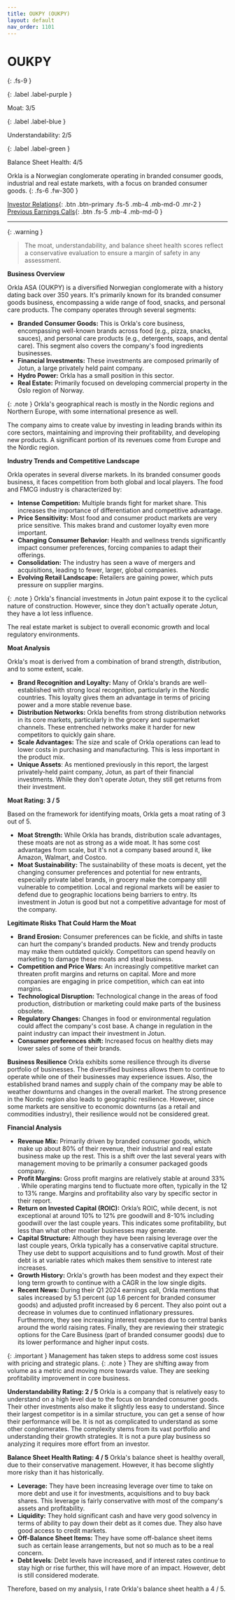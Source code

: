 ```yaml
---
title: OUKPY (OUKPY)
layout: default
nav_order: 1101
---
```


# OUKPY
{: .fs-9 }

{: .label .label-purple }

Moat: 3/5

{: .label .label-blue }

Understandability: 2/5

{: .label .label-green }

Balance Sheet Health: 4/5

Orkla is a Norwegian conglomerate operating in branded consumer goods, industrial and real estate markets, with a focus on branded consumer goods.
{: .fs-6 .fw-300 }

[Investor Relations](https://www.google.com/search?q=OUKPY+investor+relations){: .btn .btn-primary .fs-5 .mb-4 .mb-md-0 .mr-2 }
[Previous Earnings Calls](https://discountingcashflows.com/company/OUKPY/transcripts/){: .btn .fs-5 .mb-4 .mb-md-0 }

---

{: .warning }
>The moat, understandability, and balance sheet health scores reflect a conservative evaluation to ensure a margin of safety in any assessment.



**Business Overview**

Orkla ASA (OUKPY) is a diversified Norwegian conglomerate with a history dating back over 350 years. It's primarily known for its branded consumer goods business, encompassing a wide range of food, snacks, and personal care products. The company operates through several segments: 

*   **Branded Consumer Goods:** This is Orkla's core business, encompassing well-known brands across food (e.g., pizza, snacks, sauces), and personal care products (e.g., detergents, soaps, and dental care). This segment also covers the company's food ingredients businesses.
*   **Financial Investments:** These investments are composed primarily of Jotun, a large privately held paint company.
*    **Hydro Power:** Orkla has a small position in this sector.
*   **Real Estate:** Primarily focused on developing commercial property in the Oslo region of Norway.

{: .note }
Orkla's geographical reach is mostly in the Nordic regions and Northern Europe, with some international presence as well.

The company aims to create value by investing in leading brands within its core sectors, maintaining and improving their profitability, and developing new products. A significant portion of its revenues come from Europe and the Nordic region.

**Industry Trends and Competitive Landscape**

Orkla operates in several diverse markets. In its branded consumer goods business, it faces competition from both global and local players. The food and FMCG industry is characterized by:

*   **Intense Competition:** Multiple brands fight for market share. This increases the importance of differentiation and competitive advantage.
*   **Price Sensitivity:** Most food and consumer product markets are very price sensitive. This makes brand and customer loyalty even more important.
*   **Changing Consumer Behavior:** Health and wellness trends significantly impact consumer preferences, forcing companies to adapt their offerings.
*   **Consolidation:** The industry has seen a wave of mergers and acquisitions, leading to fewer, larger, global companies.
*   **Evolving Retail Landscape:** Retailers are gaining power, which puts pressure on supplier margins.

{: .note }
Orkla's financial investments in Jotun paint expose it to the cyclical nature of construction. However, since they don't actually operate Jotun, they have a lot less influence.

The real estate market is subject to overall economic growth and local regulatory environments.

**Moat Analysis**

Orkla's moat is derived from a combination of brand strength, distribution, and to some extent, scale.

*   **Brand Recognition and Loyalty:**  Many of Orkla's brands are well-established with strong local recognition, particularly in the Nordic countries. This loyalty gives them an advantage in terms of pricing power and a more stable revenue base.
*   **Distribution Networks:** Orkla benefits from strong distribution networks in its core markets, particularly in the grocery and supermarket channels. These entrenched networks make it harder for new competitors to quickly gain share.
*   **Scale Advantages:** The size and scale of Orkla operations can lead to lower costs in purchasing and manufacturing. This is less important in the product mix.
*  **Unique Assets**: As mentioned previously in this report, the largest privately-held paint company, Jotun, as part of their financial investments. While they don't operate Jotun, they still get returns from their investment.

**Moat Rating: 3 / 5**

Based on the framework for identifying moats, Orkla gets a moat rating of 3 out of 5.

*   **Moat Strength:** While Orkla has brands, distribution scale advantages, these moats are not as strong as a wide moat. It has some cost advantages from scale, but it's not a company based around it, like Amazon, Walmart, and Costco.
*   **Moat Sustainability:** The sustainability of these moats is decent, yet the changing consumer preferences and potential for new entrants, especially private label brands, in grocery make the company still vulnerable to competition. Local and regional markets will be easier to defend due to geographic locations being barriers to entry. Its investment in Jotun is good but not a competitive advantage for most of the company.

**Legitimate Risks That Could Harm the Moat**

*   **Brand Erosion:** Consumer preferences can be fickle, and shifts in taste can hurt the company's branded products. New and trendy products may make them outdated quickly. Competitors can spend heavily on marketing to damage these moats and steal business.
*   **Competition and Price Wars:** An increasingly competitive market can threaten profit margins and returns on capital. More and more companies are engaging in price competition, which can eat into margins.
*   **Technological Disruption:** Technological change in the areas of food production, distribution or marketing could make parts of the business obsolete.
*   **Regulatory Changes:**  Changes in food or environmental regulation could affect the company's cost base. A change in regulation in the paint industry can impact their investment in Jotun.
*  **Consumer preferences shift:** Increased focus on healthy diets may lower sales of some of their brands.

**Business Resilience**
Orkla exhibits some resilience through its diverse portfolio of businesses. The diversified business allows them to continue to operate while one of their businesses may experience issues. Also, the established brand names and supply chain of the company may be able to weather downturns and changes in the overall market. The strong presence in the Nordic region also leads to geographic resilience. However, since some markets are sensitive to economic downturns (as a retail and commodities industry), their resilience would not be considered great.

**Financial Analysis**

*   **Revenue Mix:** Primarily driven by branded consumer goods, which make up about 80% of their revenue, their industrial and real estate business make up the rest. This is a shift over the last several years with management moving to be primarily a consumer packaged goods company.
*   **Profit Margins:** Gross profit margins are relatively stable at around 33% . While operating margins tend to fluctuate more often, typically in the 12 to 13% range. Margins and profitability also vary by specific sector in their report.
*   **Return on Invested Capital (ROIC):**  Orkla’s ROIC, while decent, is not exceptional at around 10% to 12% pre goodwill and 8-10% including goodwill over the last couple years. This indicates some profitability, but less than what other moatier businesses may generate.
*   **Capital Structure:** Although they have been raising leverage over the last couple years, Orkla typically has a conservative capital structure. They use debt to support acquisitions and to fund growth. Most of their debt is at variable rates which makes them sensitive to interest rate increases.
*   **Growth History:** Orkla's growth has been modest and they expect their long term growth to continue with a CAGR in the low single digits.
*   **Recent News:** During their Q1 2024 earnings call, Orkla mentions that sales increased by 5.1 percent (up 1.6 percent for branded consumer goods) and adjusted profit increased by 6 percent. They also point out a decrease in volumes due to continued inflationary pressures. Furthermore, they see increasing interest expenses due to central banks around the world raising rates. Finally, they are reviewing their strategic options for the Care Business (part of branded consumer goods) due to its lower performance and higher input costs.

{: .important }
Management has taken steps to address some cost issues with pricing and strategic plans.
{: .note }
They are shifting away from volume as a metric and moving more towards value. They are seeking profitability improvement in core business.

**Understandability Rating: 2 / 5**
Orkla is a company that is relatively easy to understand on a high level due to the focus on branded consumer goods. Their other investments also make it slightly less easy to understand. Since their largest competitor is in a similar structure, you can get a sense of how their performance will be. It is not as complicated to understand as some other conglomerates. The complexity stems from its vast portfolio and understanding their growth strategies. It is not a pure play business so analyzing it requires more effort from an investor.

**Balance Sheet Health Rating: 4 / 5**
Orkla's balance sheet is healthy overall, due to their conservative management. However, it has become slightly more risky than it has historically.
*   **Leverage:** They have been increasing leverage over time to take on more debt and use it for investments, acquisitions and to buy back shares. This leverage is fairly conservative with most of the company's assets and profitability.
*   **Liquidity:** They hold significant cash and have very good solvency in terms of ability to pay down their debt as it comes due. They also have good access to credit markets.
*   **Off-Balance Sheet Items:** They have some off-balance sheet items such as certain lease arrangements, but not so much as to be a real concern.
*  **Debt levels**: Debt levels have increased, and if interest rates continue to stay high or rise further, this will have more of an impact. However, debt is still considered moderate.

Therefore, based on my analysis, I rate Orkla's balance sheet health a 4 / 5.